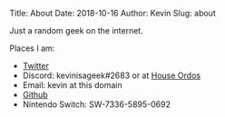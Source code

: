 Title: About
Date: 2018-10-16
Author: Kevin
Slug: about

Just a random geek on the internet.

Places I am:

* [Twitter](https://twitter.com/kevinisageek)
* Discord: kevinisageek#2683 or at [House Ordos](https://discord.gg/p8tAxfR)
* Email: kevin at this domain
* [Github](https://github.com/kevinisageek)
* Nintendo Switch: SW-7336-5895-0692
